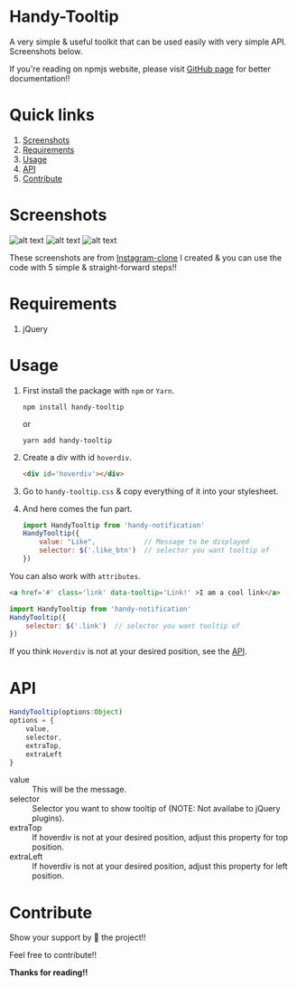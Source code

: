 # Handy-Tooltip
A very simple & useful toolkit that can be used easily with very simple API. Screenshots below.

If you're reading on npmjs website, please visit [GitHub page](https://github.com/yTakkar/Handy-Tooltip) for better documentation!!

# Quick links
1. [Screenshots](#screenshots)
2. [Requirements](#requirements)
3. [Usage](#usage)
4. [API](#api)
5. [Contribute](#contribute)

# Screenshots
![alt text](https://raw.githubusercontent.com/yTakkar/Handy-Tooltip/master/screenshots/Snap%202017-05-23%20at%2000.16.50.png)
![alt text](https://raw.githubusercontent.com/yTakkar/Handy-Tooltip/master/screenshots/Snap%202017-05-23%20at%2000.29.37.png)
![alt text](https://raw.githubusercontent.com/yTakkar/Handy-Tooltip/master/screenshots/Snap%202017-05-23%20at%2001.09.30.png)

These screenshots are from [Instagram-clone](https://github.com/yTakkar/Instagram-clone) I created & you can use the code with 5 simple & straight-forward steps!!

# Requirements
1. jQuery

# Usage

1. First install the package with `npm` or `Yarn`.
    ```
    npm install handy-tooltip
    ```
    or
    ```
    yarn add handy-tooltip
    ```

2. Create a div with id `hoverdiv`.
    ```html
    <div id='hoverdiv'></div>
    ```

3. Go to `handy-tooltip.css` & copy everything of it into your stylesheet.

4. And here comes the fun part.

    ```javascript
    import HandyTooltip from 'handy-notification'
    HandyTooltip({
        value: "Like",            // Message to be displayed
        selector: $('.like_btn')  // selector you want tooltip of
    })
    ```
You can also work with `attributes`.
```html
<a href='#' class='link' data-tooltip='Link!' >I am a cool link</a>
```
```javascript
import HandyTooltip from 'handy-notification'
HandyTooltip({
    selector: $('.link')  // selector you want tooltip of
})
```

If you think `Hoverdiv` is not at your desired position, see the [API](#api).

# API
```javascript
HandyTooltip(options:Object)
options = {
    value,
    selector,
    extraTop,
    extraLeft
}
```

<dl>
  <dt>value</dt>
  <dd>This will be the message.</dd>

  <dt>selector</dt>
  <dd>Selector you want to show tooltip of (NOTE: Not availabe to jQuery plugins).</dd>

  <dt>extraTop</dt>
  <dd>If hoverdiv is not at your desired position, adjust this property for top position.</dd>

  <dt>extraLeft</dt>
  <dd>If hoverdiv is not at your desired position, adjust this property for left position.</dd>
</dl>

# Contribute
Show your support by 🌟 the project!!

Feel free to contribute!!

**Thanks for reading!!**
